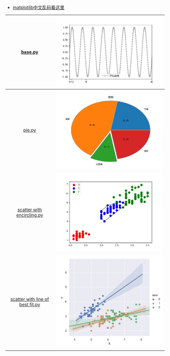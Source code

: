 + [matplotlib中文乱码看这里](data_visualization.md)

| [base.py](base.py)                               | ![a simple example](first.png)                                          |
|:--------------------------------------------------:|:-------------------------------------------------------------------------:|
| [pie.py](pie.py)                                 | ![pie.png](pie.png)                                                     |
| [scatter with encircling.py](scatter.py)         | ![scatter with encircling](scatter%20with%20encircling.png)                 |
| [scatter with line of best fit.py](scatterWL.py) | ![scatter with line of best fit.png](scatter%20with%20line%20of%20best%20fit.png) |
